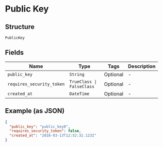 
# Public Key

## Structure

`PublicKey`

## Fields

| Name | Type | Tags | Description |
|  --- | --- | --- | --- |
| `public_key` | `String` | Optional | - |
| `requires_security_token` | `TrueClass \| FalseClass` | Optional | - |
| `created_at` | `DateTime` | Optional | - |

## Example (as JSON)

```json
{
  "public_key": "public_key8",
  "requires_security_token": false,
  "created_at": "2016-03-13T12:52:32.123Z"
}
```

